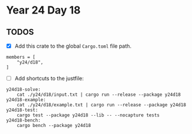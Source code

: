# Year 24 Day 18

## TODOS

- [x] Add this crate to the global `Cargo.toml` file path.

```
members = [
    "y24/d18",
]
```

- [ ] Add shortcuts to the justfile:

```
y24d18-solve:
    cat ./y24/d18/input.txt | cargo run --release --package y24d18
y24d18-example:
    cat ./y24/d18/example.txt | cargo run --release --package y24d18
y24d18-test:
    cargo test --package y24d18 --lib -- --nocapture tests
y24d18-bench:
    cargo bench --package y24d18
```